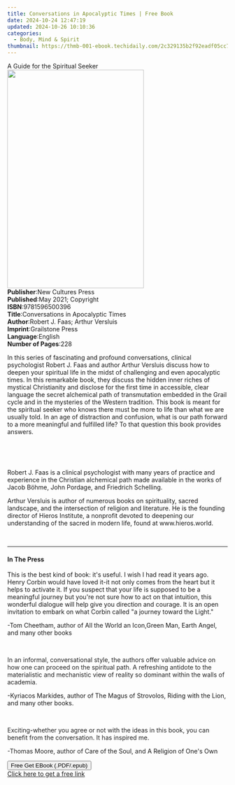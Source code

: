 ```yaml
---
title: Conversations in Apocalyptic Times | Free Book
date: 2024-10-24 12:47:19
updated: 2024-10-26 10:10:36
categories:
  - Body, Mind & Spirit
thumbnail: https://thmb-001-ebook.techidaily.com/2c329135b2f92eadf05cc79806f4a01557ff0ba10ff551505edbaff341ce8362.jpg
---
```

<main id="book-container">
  <div class="flex flex-col">
    <div class="book-brief flex-1 py-6 px-4 sm:p-6 md:py-10 md:px-8">
      <!-- brief-->
      <div class="book-brief-main">A Guide for the Spiritual Seeker</div>
    </div>
    <div
      class="book-meta-info flex-1 grid gap-4 col-start-1 col-end-3 row-start-1 sm:mb-6 sm:grid-cols-4 lg:gap-6 lg:col-start-2 lg:row-end-6 lg:row-span-6 lg:mb-0"
    >
      <div
        class="book-meta-info-left place-content-center mt-4 p-4 text-sm leading-6 col-start-2 col-span-2 dark:text-slate-400"
      >
        <img
          class="w-full h-500 object-cover rounded-lg sm:h-255 sm:col-span-2 lg:col-span-full"
          src="https://img-001-ebook.techidaily.com/9903c1f767222f20b197072776760a62afe655927422766517fdfb58a68e0640.jpg"
          alt=""
          width="312"
          height="500"
        />
      </div>
      <div
        class="book-meta-info-right mt-2 col-start-1 row-start-2 col-span-3 self-center"
      >
        <!-- meta data  -->
        <div class="flex flex-col px-4 md:px-8">
          <div class="flex-1">
            <strong>Publisher</strong>:<span class="px-2"
              >New Cultures Press</span
            >
          </div>
          <div class="flex-1">
            <strong>Published</strong>:<span class="px-2"
              >May 2021; Copyright</span
            >
          </div>
          <div class="flex-1">
            <strong>ISBN</strong>:<span class="px-2">9781596500396</span>
          </div>
          <div class="flex-1">
            <strong>Title</strong>:<span class="px-2"
              >Conversations in Apocalyptic Times</span
            >
          </div>
          <div class="flex-1">
            <strong>Author</strong>:<span class="px-2"
              >Robert J. Faas; Arthur Versluis</span
            >
          </div>
          <div class="flex-1">
            <strong>Imprint</strong>:<span class="px-2">Grailstone Press</span>
          </div>
          <div class="flex-1">
            <strong>Language</strong>:<span class="px-2">English</span>
          </div>
          <div class="flex-1">
            <strong>Number of Pages</strong>:<span class="px-2">228</span>
          </div>
        </div>
      </div>
    </div>
    <div class="book-description flex-1 py-6 px-4 sm:p-6 md:py-10 md:px-8">
      <div class="book-description-main">
        <div accordion-content="" id="description">
          <p>
            In this series of fascinating and profound conversations, clinical
            psychologist Robert J. Faas and author Arthur Versluis discuss how
            to deepen your spiritual life in the midst of challenging and even
            apocalyptic times.&nbsp;In this remarkable book, they discuss the
            hidden inner riches of mystical Christianity and disclose for the
            first time in accessible, clear language the secret alchemical path
            of transmutation embedded in the Grail cycle and in the mysteries of
            the Western tradition. This book is meant for the spiritual seeker
            who knows there must be more to life than what we are usually told.
            In an age of distraction and confusion, what is our path forward to
            a more meaningful and fulfilled life? To that question this book
            provides answers.
          </p>
          <p><br /></p>
          <p><br /></p>
          <p>
            Robert J. Faas is a clinical psychologist with many years of
            practice and experience in the Christian alchemical path made
            available in the works of Jacob Böhme, John Pordage, and Friedrich
            Schelling.&nbsp;
          </p>
          <p>
            Arthur Versluis is author of numerous books on spirituality, sacred
            landscape, and the intersection of religion and literature. He is
            the founding director of Hieros Institute, a nonprofit devoted to
            deepening our understanding of the sacred in modern life, found at
            www.hieros.world.&nbsp;
          </p>
          <p><br /></p>
        </div>
        <div class="accordion-fader"></div>
      </div>
    </div>
    <div class="book-excerpts flex-1 py-6 px-4 sm:p-6 md:py-10 md:px-8">
      <!-- excerpts-->
      <div class="book-excerpts-main">
        <hr />
        <h4 class="placeholder placeholder-heading">
          <span>In The Press</span>
        </h4>
        <p></p>
        <p>
          This is the best kind of book: it's&nbsp;useful. I wish I had read it
          years ago. Henry Corbin would have loved it-it not only&nbsp;comes
          from the heart but it helps to&nbsp;activate it. If you suspect that
          your life is supposed to be a meaningful journey but you're not sure
          how to act on that intuition, this wonderful dialogue will help give
          you direction and courage. It is an open invitation to embark on what
          Corbin called "a journey toward the Light."
        </p>
        <p>
          -Tom Cheetham, author of&nbsp;All the World an Icon,Green Man, Earth
          Angel, and many other books
        </p>
        <p><br /></p>
        <p>
          <span style="color: rgba(34, 34, 34, 1)"
            >In an informal, conversational style, the authors offer valuable
            advice on how one can proceed on the spiritual path. A refreshing
            antidote to the materialistic and mechanistic view of reality so
            dominant within the walls of academia.</span
          >
        </p>
        <p>
          -Kyriacos Markides, author of&nbsp;The Magus of Strovolos,&nbsp;Riding
          with the Lion, and many other books.
        </p>
        <p><br /></p>
        <p>
          <span style="color: rgba(34, 34, 34, 1)"
            >Exciting-whether you agree or not with the ideas in this book, you
            can benefit from the conversation. It has inspired me.</span
          >
        </p>
        <p>
          <span style="color: rgba(34, 34, 34, 1)"
            >-Thomas Moore, author of&nbsp;</span
          >Care of the Soul<span style="color: rgba(34, 34, 34, 1)"
            >, and&nbsp;</span
          >A Religion of One's Own
        </p>
        <p></p>
      </div>
    </div>
    <div
      class="book-about-author flex-1 py-6 px-4 sm:p-6 md:py-10 md:px-8"
    ></div>
    <div class="book-free-get flex-1 py-6 px-4 sm:p-6 md:py-10 md:px-8">
      <button
        id="btn-free-get"
        class="bg-blue-500 hover:bg-blue-700 text-white font-bold py-2 px-4 rounded"
      >
        Free Get EBook (.PDF/.epub)
      </button>
      <div id="countdown-display" class="px-2 text-lg mt-2"></div>
      <a
        id="free-link"
        class="hidden bg-blue-500 hover:bg-blue-700 text-white font-bold py-2 px-4 rounded"
        href="https://www.ebooks.com/en-us/book/210143755/conversations-in-apocalyptic-times/robert-j-faas/"
        target="_blank"
        >Click here to get a free link</a
      >
    </div>
    <script>
      let countdownTime = 0;
      let countdownInterval = null;
      document
        .getElementById('btn-free-get')
        .addEventListener('click', startCountdown);
      function startCountdown() {
        countdownTime = new Date().getTime() + 60000 * 3;
        countdownInterval = setInterval(updateCountdown, 1000);
        document.getElementById('btn-free-get').disabled = true;
        document
          .getElementById('btn-free-get')
          .classList.add('bg-gray-500', 'cursor-not-allowed');
      }
      function updateCountdown() {
        let currentTime = new Date().getTime();
        let timeLeft = countdownTime - currentTime;
        let secondsLeft = Math.floor(timeLeft / 1000);
        document.getElementById('countdown-display').innerHTML =
          `Remaining time: ${secondsLeft} seconds.`;
        if (secondsLeft <= 0) {
          clearInterval(countdownInterval);
          document.getElementById('btn-free-get').classList.add('hidden');
          document.getElementById('free-link').classList.remove('hidden');
          document.getElementById('countdown-display').innerHTML = '';
        }
      }
    </script>
  </div>
</main>
